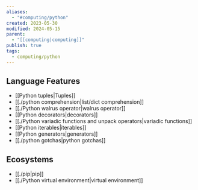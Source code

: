 ```yaml
---
aliases:
  - "#computing/python"
created: 2023-05-30
modified: 2024-05-15
parent:
  - "[[computing|computing]]"
publish: true
tags:
  - computing/python
---
```

## Language Features
- [[Python tuples|Tuples]]
- [[./python comprehension|list/dict comprehension]]
- [[./Python walrus operator|walrus operator]]
- [[Python decorators|decorators]]
- [[./Python variadic functions and unpack operators|variadic functions]]
- [[Python iterables|iterables]]
- [[Python generators|generators]]
- [[./python gotchas|python gotchas]]

## Ecosystems
- [[./pip|pip]]
- [[./Python virtual environment|virtual environment]]